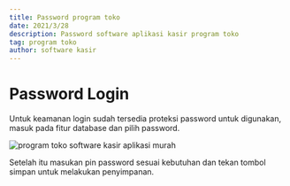 ```yaml
---
title: Password program toko
date: 2021/3/28
description: Password software aplikasi kasir program toko
tag: program toko
author: software kasir
---
```


# Password Login

Untuk keamanan login sudah tersedia proteksi password untuk digunakan, masuk pada fitur database dan pilih password.

![program toko software kasir aplikasi murah](https://1.bp.blogspot.com/-UGFVyofRoq0/YJ-fvb8qhwI/AAAAAAAAN9U/q2cKYlvG-tM7OL5Oc3F-ovHyFR4WmsQnQCLcBGAsYHQ/s1366/program%2Btoko%2Bsoftware%2Bkasir%2Bmurah%2B9.png)

Setelah itu masukan pin password sesuai kebutuhan dan tekan tombol simpan untuk melakukan penyimpanan.